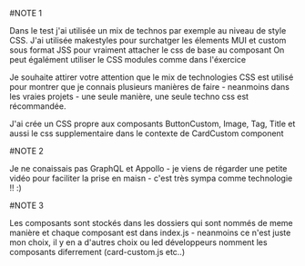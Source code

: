 #NOTE 1

Dans le test j'ai utilisée un mix de technos par exemple au niveau de style CSS.
J'ai utilisée makestyles pour surchatger les élements MUI et custom sous format JSS pour vraiment attacher le css de base au composant
On peut égalément utiliser le CSS modules comme dans l'éxercice

Je souhaite attirer votre attention que le mix de technologies CSS est utilisé pour montrer que je connais plusieurs manières de faire - neanmoins dans les vraies projets - une seule manière, une seule techno css est récommandée.

J'ai crée un CSS propre aux composants ButtonCustom, Image, Tag, Title et aussi le css supplementaire dans le contexte de CardCustom component


#NOTE 2

Je ne conaissais pas GraphQL et Appollo - je viens de régarder une petite vidéo pour faciliter la prise en maisn - c'est très sympa comme technologie !! :)

#NOTE 3

Les composants sont stockés dans les dossiers qui sont nommés de meme manière et chaque composant est dans index.js - neanmoins ce n'est juste mon choix, il y en a d'autres choix ou led développeurs nomment les composants diferrement (card-custom.js etc..)